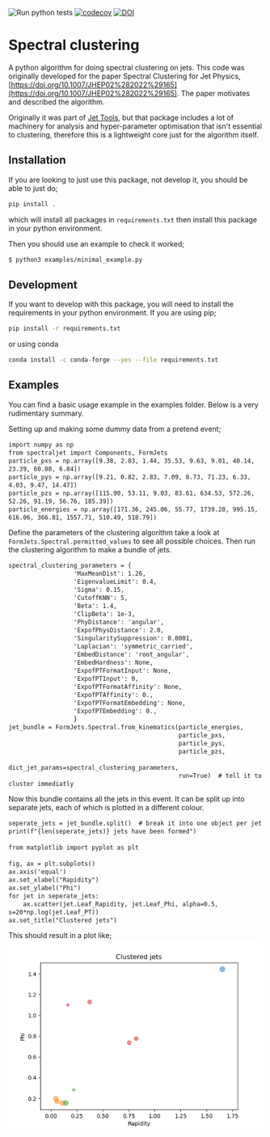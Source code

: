![Run python tests](https://github.com/HenryDayHall/spectraljet/actions/workflows/ci.yml/badge.svg)
[![codecov](https://codecov.io/gh/HenryDayHall/spectraljet/branch/master/graph/badge.svg?token=RYDQA14HN9)](https://codecov.io/gh/HenryDayHall/spectraljet)
[![DOI](https://zenodo.org/badge/454169021.svg)](https://zenodo.org/badge/latestdoi/454169021)

# Spectral clustering

A python algorithm for doing spectral clustering on jets.
This code was originally developed for the paper Spectral Clustering for Jet Physics, [https://doi.org/10.1007/JHEP02%282022%29165](https://doi.org/10.1007/JHEP02%282022%29165).
The paper motivates and described the algorithm.

Originally it was part of [Jet Tools](https://github.com/HenryDayHall/jetTools),
but that package includes a lot of machinery for analysis and hyper-parameter optimisation that
isn't essential to clustering, therefore this is a lightweight core just for the algorithm itself.

## Installation 

If you are looking to just use this package, not develop it, you should be able to just do;

```bash
pip install .
```
which will install all packages in `requirements.txt` then install this package in your python environment.

Then you should use an example to check it worked;
```bash
$ python3 examples/minimal_example.py
```

## Development

If you want to develop with this package, you will need to install the requirements in your python environment.
If you are using pip;
```bash
pip install -r requirements.txt
```

or using conda
```bash
conda install -c conda-forge --yes --file requirements.txt
```

## Examples

You can find a basic usage example in the examples folder.
Below is a very rudimentary summary.

Setting up and making some dummy data from a pretend event;
```python3
import numpy as np
from spectraljet import Components, FormJets
particle_pxs = np.array([9.38, 2.83, 1.44, 35.53, 9.63, 9.01, 40.14, 23.39, 60.08, 6.84])
particle_pys = np.array([9.21, 0.82, 2.83, 7.09, 8.73, 71.23, 6.33, 4.03, 9.47, 14.47])
particle_pzs = np.array([115.90, 53.11, 9.03, 83.61, 634.53, 572.26, 52.26, 91.19, 56.76, 185.39])
particle_energies = np.array([171.36, 245.06, 55.77, 1739.28, 995.15, 616.06, 366.81, 1557.71, 510.49, 518.79])
```

Define the parameters of the clustering algorithm
take a look at `FormJets.Spectral.permitted_values`
to see all possible choices.
Then run the clustering algorithm to make a bundle of jets.

```python3
spectral_clustering_parameters = {
                  'MaxMeanDist': 1.26,
                  'EigenvalueLimit': 0.4,
                  'Sigma': 0.15,
                  'CutoffKNN': 5,
                  'Beta': 1.4,
                  'ClipBeta': 1e-3,
                  'PhyDistance': 'angular',
                  'ExpofPhysDistance': 2.0,
                  'SingularitySuppression': 0.0001,
                  'Laplacian': 'symmetric_carried',
                  'EmbedDistance': 'root_angular',
                  'EmbedHardness': None,
                  'ExpofPTFormatInput': None,
                  'ExpofPTInput': 0,
                  'ExpofPTFormatAffinity': None,
                  'ExpofPTAffinity': 0.,
                  'ExpofPTFormatEmbedding': None,
                  'ExpofPTEmbedding': 0.,
                  }
jet_bundle = FormJets.Spectral.from_kinematics(particle_energies,
                                               particle_pxs,
                                               particle_pys,
                                               particle_pzs,
                                               dict_jet_params=spectral_clustering_parameters,
                                               run=True)  # tell it to cluster immediatly
```

Now this bundle contains all the jets in this event.
It can be split up into separate jets, each of which is plotted in a different colour.

```python3
seperate_jets = jet_bundle.split()  # break it into one object per jet
print(f"{len(seperate_jets)} jets have been formed")

from matplotlib import pyplot as plt

fig, ax = plt.subplots()
ax.axis('equal')
ax.set_xlabel("Rapidity")
ax.set_ylabel("Phi")
for jet in seperate_jets:
    ax.scatter(jet.Leaf_Rapidity, jet.Leaf_Phi, alpha=0.5, s=20*np.log(jet.Leaf_PT))
ax.set_title("Clustered jets")
```

This should result in a plot like;
![scatter plot of formed jet](examples/example.png)


